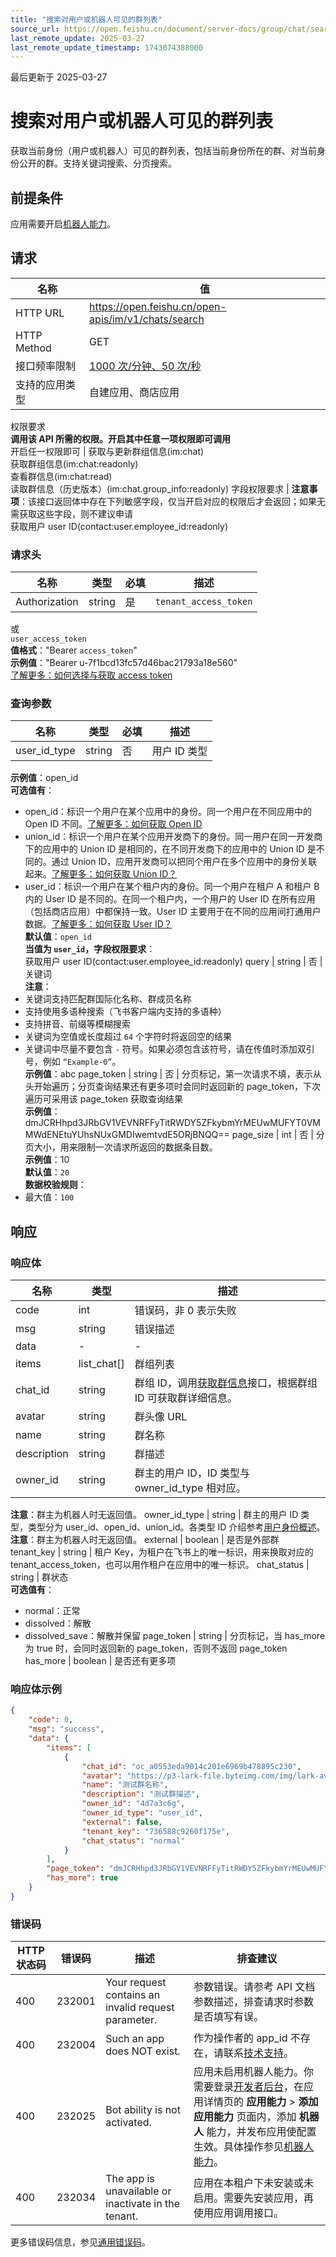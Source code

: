 ```yaml
---
title: "搜索对用户或机器人可见的群列表"
source_url: https://open.feishu.cn/document/server-docs/group/chat/search
last_remote_update: 2025-03-27
last_remote_update_timestamp: 1743074388000
---
```

最后更新于 2025-03-27

# 搜索对用户或机器人可见的群列表

获取当前身份（用户或机器人）可见的群列表，包括当前身份所在的群、对当前身份公开的群。支持关键词搜索、分页搜索。

## 前提条件

应用需要开启[机器人能力](https://open.feishu.cn/document/uAjLw4CM/ugTN1YjL4UTN24CO1UjN/trouble-shooting/how-to-enable-bot-ability)。

## 请求
名称 | 值
---|---
HTTP URL | https://open.feishu.cn/open-apis/im/v1/chats/search
HTTP Method | GET
接口频率限制 | [1000 次/分钟、50 次/秒](https://open.feishu.cn/document/ukTMukTMukTM/uUzN04SN3QjL1cDN)
支持的应用类型 | 自建应用、商店应用
权限要求  
            **调用该 API 所需的权限。开启其中任意一项权限即可调用**  
            开启任一权限即可 | 获取与更新群组信息(im:chat)  
            获取群组信息(im:chat:readonly)  
            查看群信息(im:chat:read)  
            读取群信息（历史版本）(im:chat.group_info:readonly)
字段权限要求 | **注意事项**：该接口返回体中存在下列敏感字段，仅当开启对应的权限后才会返回；如果无需获取这些字段，则不建议申请  
        获取用户 user ID(contact:user.employee_id:readonly)

### 请求头

名称 | 类型 | 必填 | 描述
--- | --- | --- | ---
Authorization | string | 是 | `tenant_access_token`  
或  
`user_access_token`  
**值格式**："Bearer `access_token`"  
**示例值**："Bearer u-7f1bcd13fc57d46bac21793a18e560"  
[了解更多：如何选择与获取 access token](https://open.feishu.cn/document/uAjLw4CM/ugTN1YjL4UTN24CO1UjN/trouble-shooting/how-to-choose-which-type-of-token-to-use)

### 查询参数

名称 | 类型 | 必填 | 描述
--- | --- | --- | ---
user_id_type | string | 否 | 用户 ID 类型  
**示例值**：open_id  
**可选值有**：  
- open_id：标识一个用户在某个应用中的身份。同一个用户在不同应用中的 Open ID 不同。[了解更多：如何获取 Open ID](https://open.feishu.cn/document/uAjLw4CM/ugTN1YjL4UTN24CO1UjN/trouble-shooting/how-to-obtain-openid)  
- union_id：标识一个用户在某个应用开发商下的身份。同一用户在同一开发商下的应用中的 Union ID 是相同的，在不同开发商下的应用中的 Union ID 是不同的。通过 Union ID，应用开发商可以把同个用户在多个应用中的身份关联起来。[了解更多：如何获取 Union ID？](https://open.feishu.cn/document/uAjLw4CM/ugTN1YjL4UTN24CO1UjN/trouble-shooting/how-to-obtain-union-id)  
- user_id：标识一个用户在某个租户内的身份。同一个用户在租户 A 和租户 B 内的 User ID 是不同的。在同一个租户内，一个用户的 User ID 在所有应用（包括商店应用）中都保持一致。User ID 主要用于在不同的应用间打通用户数据。[了解更多：如何获取 User ID？](https://open.feishu.cn/document/uAjLw4CM/ugTN1YjL4UTN24CO1UjN/trouble-shooting/how-to-obtain-user-id)  
**默认值**：`open_id`  
**当值为 `user_id`，字段权限要求**：  
获取用户 user ID(contact:user.employee_id:readonly)
query | string | 否 | 关键词  
**注意**：  
- 关键词支持匹配群国际化名称、群成员名称  
- 支持使用多语种搜索（飞书客户端内支持的多语种）  
- 支持拼音、前缀等模糊搜索  
- 关键词为空值或长度超过 `64` 个字符时将返回空的结果  
- 关键词中尽量不要包含 `-` 符号。如果必须包含该符号，请在传值时添加双引号，例如 `“Example-0”`。  
**示例值**：abc
page_token | string | 否 | 分页标记，第一次请求不填，表示从头开始遍历；分页查询结果还有更多项时会同时返回新的 page_token，下次遍历可采用该 page_token 获取查询结果  
**示例值**：dmJCRHhpd3JRbGV1VEVNRFFyTitRWDY5ZFkybmYrMEUwMUFYT0VMMWdENEtuYUhsNUxGMDIwemtvdE5ORjBNQQ==
page_size | int | 否 | 分页大小，用来限制一次请求所返回的数据条目数。  
**示例值**：10  
**默认值**：`20`  
**数据校验规则**：  
- 最大值：`100`

## 响应

### 响应体

名称 | 类型 | 描述
--- | --- | ---
code | int | 错误码，非 0 表示失败
msg | string | 错误描述
data | \- | \-
items | list_chat\[\] | 群组列表
chat_id | string | 群组 ID，调用[获取群信息](https://open.feishu.cn/document/uAjLw4CM/ukTMukTMukTM/reference/im-v1/chat/get)接口，根据群组 ID 可获取群详细信息。
avatar | string | 群头像 URL
name | string | 群名称
description | string | 群描述
owner_id | string | 群主的用户 ID，ID 类型与 owner_id_type 相对应。  
**注意**：群主为机器人时无返回值。
owner_id_type | string | 群主的用户 ID 类型，类型分为 user_id、open_id、union_id。各类型 ID 介绍参考[用户身份概述](https://open.feishu.cn/document/home/user-identity-introduction/introduction)。  
**注意**：群主为机器人时无返回值。
external | boolean | 是否是外部群
tenant_key | string | 租户 Key，为租户在飞书上的唯一标识，用来换取对应的tenant_access_token，也可以用作租户在应用中的唯一标识。
chat_status | string | 群状态  
**可选值有**：  
- normal：正常  
- dissolved：解散  
- dissolved_save：解散并保留
page_token | string | 分页标记，当 has_more 为 true 时，会同时返回新的 page_token，否则不返回 page_token
has_more | boolean | 是否还有更多项

### 响应体示例
```json
{
    "code": 0,
    "msg": "success",
    "data": {
        "items": [
            {
                "chat_id": "oc_a0553eda9014c201e6969b478895c230",
                "avatar": "https://p3-lark-file.byteimg.com/img/lark-avatar-staging/default-avatar_44ae0ca3-e140-494b-956f-78091e348435~100x100.jpg",
                "name": "测试群名称",
                "description": "测试群描述",
                "owner_id": "4d7a3c6g",
                "owner_id_type": "user_id",
                "external": false,
                "tenant_key": "736588c9260f175e",
                "chat_status": "normal"
            }
        ],
        "page_token": "dmJCRHhpd3JRbGV1VEVNRFFyTitRWDY5ZFkybmYrMEUwMUFYT0VMMWdENEtuYUhsNUxGMDIwemtvdE5ORjBNQQ==",
        "has_more": true
    }
}
```

### 错误码

HTTP状态码 | 错误码 | 描述 | 排查建议
--- | --- | --- | ---
400 | 232001 | Your request contains an invalid request parameter. | 参数错误。请参考 API 文档参数描述，排查请求时参数是否填写有误。
400 | 232004 | Such an app does NOT exist. | 作为操作者的 app_id 不存在，请联系[技术支持](https://applink.feishu.cn/TLJsX982)。
400 | 232025 | Bot ability is not activated. | 应用未启用机器人能力。你需要登录[开发者后台](https://open.feishu.cn/app)，在应用详情页的 **应用能力** > **添加应用能力** 页面内，添加 **机器人** 能力，并发布应用使配置生效。具体操作参见[机器人能力](https://open.feishu.cn/document/uAjLw4CM/ugTN1YjL4UTN24CO1UjN/trouble-shooting/how-to-enable-bot-ability)。
400 | 232034 | The app is unavailable or inactivate in the tenant. | 应用在本租户下未安装或未启用。需要先安装应用，再使用应用调用接口。

更多错误码信息，参见[通用错误码](https://open.feishu.cn/document/ukTMukTMukTM/ugjM14COyUjL4ITN)。
